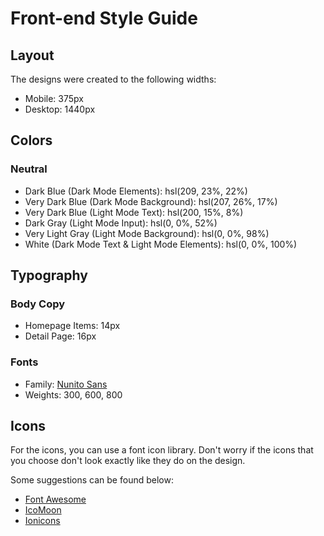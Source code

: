 # Front-end Style Guide

## Layout

The designs were created to the following widths:

- Mobile: 375px
- Desktop: 1440px

## Colors

### Neutral

<!-- Наборы цветов для тёмной и светлой темы -->

- Dark Blue (Dark Mode Elements): hsl(209, 23%, 22%)
- Very Dark Blue (Dark Mode Background): hsl(207, 26%, 17%)
- Very Dark Blue (Light Mode Text): hsl(200, 15%, 8%)
- Dark Gray (Light Mode Input): hsl(0, 0%, 52%)
- Very Light Gray (Light Mode Background): hsl(0, 0%, 98%)
- White (Dark Mode Text & Light Mode Elements): hsl(0, 0%, 100%)

## Typography

### Body Copy

- Homepage Items: 14px
- Detail Page: 16px

### Fonts

<!-- google-шрифт -->

- Family: [Nunito Sans](https://fonts.google.com/specimen/Nunito+Sans)
- Weights: 300, 600, 800

## Icons

For the icons, you can use a font icon library. Don't worry if the icons that you choose don't look exactly like they do on the design.

Some suggestions can be found below:

<!-- Нам предлагают воспользоваться иконками из этих сервисов -->

- [Font Awesome](https://fontawesome.com)
- [IcoMoon](https://icomoon.io)
- [Ionicons](https://ionicons.com)
